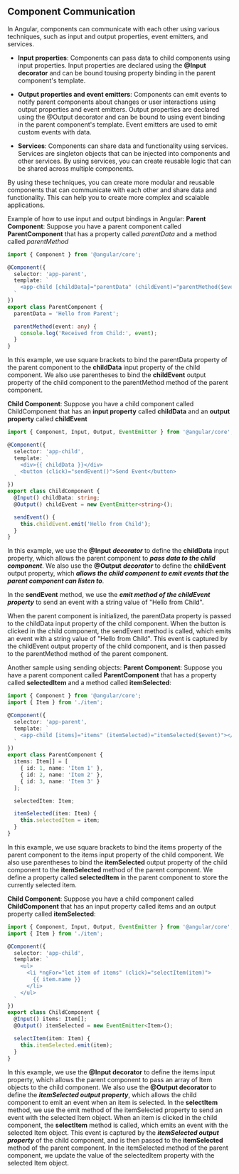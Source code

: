## Component Communication

In Angular, components can communicate with each other using various techniques, such as input and output properties, event emitters, and services.

- __Input properties__: Components can pass data to child components using input properties. Input properties are declared using the __@Input decorator__ and can be bound tousing property binding in the parent component's template.


- __Output properties and event emitters__: Components can emit events to notify parent components about changes or user interactions using output properties and event emitters. Output properties are declared using the @Output decorator and can be bound to using event binding in the parent component's template. Event emitters are used to emit custom events with data.

- __Services__: Components can share data and functionality using services. Services are singleton objects that can be injected into components and other services. By using services, you can create reusable logic that can be shared across multiple components.

By using these techniques, you can create more modular and reusable components that can communicate with each other and share data and functionality. This can help you to create more complex and scalable applications.

Example of how to use input and output bindings in Angular:
__Parent Component__: Suppose you have a parent component called __ParentComponent__ that has a property called *parentData* and a method called *parentMethod*
```typescript
import { Component } from '@angular/core';

@Component({
  selector: 'app-parent',
  template: `
    <app-child [childData]="parentData" (childEvent)="parentMethod($event)"></app-child>
  `
})
export class ParentComponent {
  parentData = 'Hello from Parent';

  parentMethod(event: any) {
    console.log('Received from Child:', event);
  }
}
```
In this example, we use square brackets to bind the parentData property of the parent component to the __childData__ input property of the child component. We also use parentheses to bind the __childEvent__ output property of the child component to the parentMethod method of the parent component.

__Child Component__: Suppose you have a child component called ChildComponent that has an __input property__ called __childData__ and an __output property__ called __childEvent__
```typescript
import { Component, Input, Output, EventEmitter } from '@angular/core';

@Component({
  selector: 'app-child',
  template: `
    <div>{{ childData }}</div>
    <button (click)="sendEvent()">Send Event</button>
  `
})
export class ChildComponent {
  @Input() childData: string;
  @Output() childEvent = new EventEmitter<string>();

  sendEvent() {
    this.childEvent.emit('Hello from Child');
  }
}
```
In this example, we use the __@Input__ __*decorator*__ to define the __childData__ input property, which allows the parent component to __*pass data to the child component*__. We also use the __@Output__ __*decorator*__ to define the __childEvent__ output property, which __*allows the child component to emit events that the parent component can listen to*__.

In the __sendEvent__ method, we use the __*emit method of the childEvent property*__ to send an event with a string value of "Hello from Child".

When the parent component is initialized, the parentData property is passed to the childData input property of the child component. When the button is clicked in the child component, the sendEvent method is called, which emits an event with a string value of "Hello from Child". This event is captured by the childEvent output property of the child component, and is then passed to the parentMethod method of the parent component.

Another sample using sending objects:
__Parent Component__: Suppose you have a parent component called __ParentComponent__ that has a property called __selectedItem__ and a method called __itemSelected__:
```typescript
import { Component } from '@angular/core';
import { Item } from './item';

@Component({
  selector: 'app-parent',
  template: `
    <app-child [items]="items" (itemSelected)="itemSelected($event)"></app-child>
  `
})
export class ParentComponent {
  items: Item[] = [
    { id: 1, name: 'Item 1' },
    { id: 2, name: 'Item 2' },
    { id: 3, name: 'Item 3' }
  ];

  selectedItem: Item;

  itemSelected(item: Item) {
    this.selectedItem = item;
  }
}
```
In this example, we use square brackets to bind the items property of the parent component to the items input property of the child component. We also use parentheses to bind the __itemSelected__ output property of the child component to the __itemSelected__ method of the parent component.
We define a property called __selectedItem__ in the parent component to store the currently selected item.

__Child Component__: Suppose you have a child component called __ChildComponent__ that has an input property called items and an output property called __itemSelected__:
```typescript
import { Component, Input, Output, EventEmitter } from '@angular/core';
import { Item } from './item';

@Component({
  selector: 'app-child',
  template: `
    <ul>
      <li *ngFor="let item of items" (click)="selectItem(item)">
        {{ item.name }}
      </li>
    </ul>
  `
})
export class ChildComponent {
  @Input() items: Item[];
  @Output() itemSelected = new EventEmitter<Item>();

  selectItem(item: Item) {
    this.itemSelected.emit(item);
  }
}
```
In this example, we use the __@Input decorator__ to define the items input property, which allows the parent component to pass an array of Item objects to the child component. We also use the __@Output decorator__ to define the __*itemSelected output property*__, which allows the child component to emit an event when an item is selected.
In the __selectItem__ method, we use the emit method of the itemSelected property to send an event with the selected Item object.
When an item is clicked in the child component, the __selectItem__ method is called, which emits an event with the selected Item object. This event is captured by the __*itemSelected output property*__ of the child component, and is then passed to the __itemSelected__ method of the parent component.
In the itemSelected method of the parent component, we update the value of the selectedItem property with the selected Item object.


